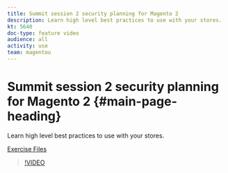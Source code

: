 ```yaml
---
title: Summit session 2 security planning for Magento 2
description: Learn high level best practices to use with your stores​.
kt: 5640
doc-type: feature video
audience: all
activity: use
team: magentou
---
```


# Summit session 2 security planning for Magento 2 {#main-page-heading}

Learn high level best practices to use with your stores​.

[Exercise Files](/help/security/assets/Security-Exercise-Files.zip)

>[!VIDEO](https://video.tv.adobe.com/v/35722?quality=12&learn=on)
